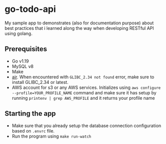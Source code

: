 # go-todo-api

My sample app to demonstrates (also for documentation purpose) about best practices that i learned along the way when developing RESTful API using golang.

## Prerequisites

- Go v1.19
- MySQL v8
- Make
- [air](https://github.com/cosmtrek/air). When encountered with `GLIBC_2.34 not found` error, make sure to install GLIBC_2.34 or latest.
- AWS account for s3 or any AWS services. Initializes using `aws configure --profile=YOUR_PROFILE_NAME` command and make sure it has setup by running `printenv | grep AWS_PROFILE` and it returns your profile name

## Starting the app

- Make sure that you already setup the database connection configuration based on `.envrc` file.
- Run the program using `make run-watch`